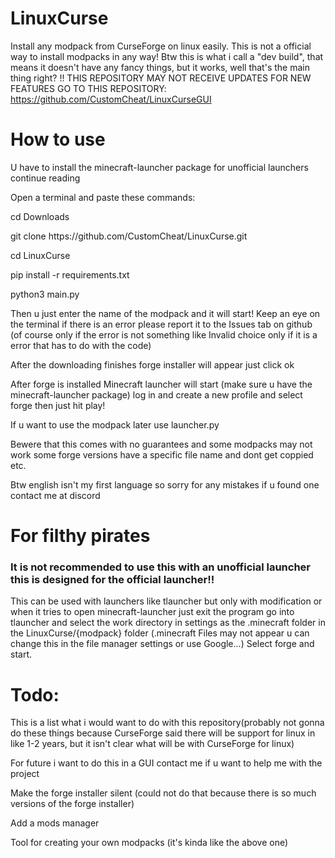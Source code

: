 # LinuxCurse
Install any modpack from CurseForge on linux easily.
This is not a official way to install modpacks in any way!
Btw this is what i call a "dev build", that means it doesn't have any fancy things, but it works, well that's the main thing right?
!! THIS REPOSITORY MAY NOT RECEIVE UPDATES FOR NEW FEATURES GO TO THIS REPOSITORY: https://github.com/CustomCheat/LinuxCurseGUI 
<h1>How to use</h1>
<p>U have to install the minecraft-launcher package for unofficial launchers continue reading</p>
<p>Open a terminal and paste these commands:</p>
<p>cd Downloads</p>
<p>git clone https://github.com/CustomCheat/LinuxCurse.git</p>
<p>cd LinuxCurse</p>
<p>pip install -r requirements.txt</p>
<p>python3 main.py</p>
<p>Then u just enter the name of the modpack and it will start! Keep an eye on the terminal if there is an error please report it to the Issues tab on github (of course only if the error is not something like Invalid choice only if it is a error that has to do with the code)</p>
<p>After the downloading finishes forge installer will appear just click ok</p>
<p>After forge is installed Minecraft launcher will start (make sure u have the minecraft-launcher package) log in and create a new profile and select forge then just hit play!</p>
<p>If u want to use the modpack later use launcher.py</p>
<p>Bewere that this comes with no guarantees and some modpacks may not work some forge versions have a specific file name and dont get coppied etc.</p>
<p>Btw english isn't my first language so sorry for any mistakes if u found one contact me at discord</p>

<h1>For filthy pirates</h1>
<h3>It is not recommended to use this with an unofficial launcher this is designed for the official launcher!!</h3> <p>This can be used with launchers like tlauncher but only with modification or when it tries to open minecraft-launcher just exit the program go into tlauncher and select the work directory in settings as the .minecraft folder in the LinuxCurse/{modpack} folder (.minecraft Files may not appear u can change this in the file manager settings or use Google...) Select forge and start.</p>


<h1>Todo:</h1>
<p>This is a list what i would want to do with this repository(probably not gonna do these things because CurseForge said there will be support for linux in like 1-2 years, but it isn't clear what will be with CurseForge for linux)</p>
<p>For future i want to do this in a GUI contact me if u want to help me with the project</p>
<p>Make the forge installer silent (could not do that because there is so much versions of the forge installer)</p>
<p>Add a mods manager</p>
<p>Tool for creating your own modpacks (it's kinda like the above one)</p>
